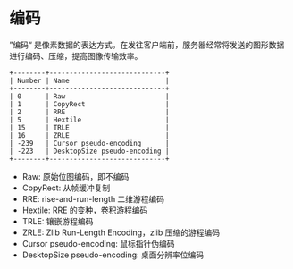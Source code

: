 # 编码

”编码“ 是像素数据的表达方式。在发往客户端前，服务器经常将发送的图形数据进行编码、压缩，提高图像传输效率。

```
+--------+-----------------------------+
| Number | Name                        |
+--------+-----------------------------+
| 0      | Raw                         |
| 1      | CopyRect                    |
| 2      | RRE                         |
| 5      | Hextile                     |
| 15     | TRLE                        |
| 16     | ZRLE                        |
| -239   | Cursor pseudo-encoding      |
| -223   | DesktopSize pseudo-encoding |
+--------+-----------------------------+
```

- Raw: 原始位图编码，即不编码
- CopyRect: 从帧缓冲复制
- RRE: rise-and-run-length 二维游程编码
- Hextile: RRE 的变种，卷积游程编码
- TRLE: 镶嵌游程编码
- ZRLE: Zlib Run-Length Encoding，zlib 压缩的游程编码
- Cursor pseudo-encoding: 鼠标指针伪编码
- DesktopSize pseudo-encoding: 桌面分辨率位编码